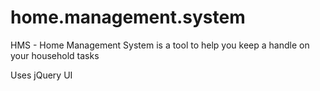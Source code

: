 # home.management.system
HMS - Home Management System is a tool to help you keep a handle on your household tasks

Uses jQuery UI
